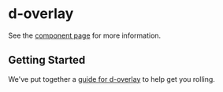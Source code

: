 d-overlay
================

See the [component page](http://subpopular.github.io/d-overlay) for more information.

## Getting Started

We've put together a [guide for d-overlay](http://www.polymer-project.org/docs/start/reusableelements.html) to help get you rolling.
